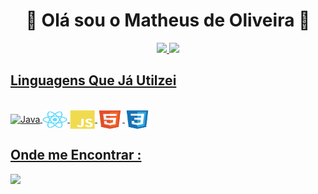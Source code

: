 <div align="center">
  
# 👋 Olá sou o Matheus de Oliveira 👋
  
</div>

<div align="center">
  <a href="https://github.com/matheusolri">
  <img height="170em" src="https://github-readme-stats.vercel.app/api?username=matheusolri&show_icons=true&theme=chartreuse-dark&include_all_commits=true&count_private=true"/>
  <img height="165em" src="https://github-readme-stats.vercel.app/api/top-langs/?username=matheusolri&layout=compact&langs_count=7&theme=chartreuse-dark"/>
</div>
    
  ## **Linguagens Que Já Utilzei**
   <div style="display: inline_block"><br>
  <img align="center" alt="Java" height="30" width="40" src="https://camo.githubusercontent.com/20ffa1c9a31e2c991c8b52b0cb7be938de51db4b7a9299658fef28efb0cc845a/68747470733a2f2f63646e2e6a7364656c6976722e6e65742f67682f64657669636f6e732f64657669636f6e2f69636f6e732f6a6176612f6a6176612d6f726967696e616c2e737667">
  <img align="center" alt="React" height="30" width="40" src="https://raw.githubusercontent.com/devicons/devicon/master/icons/react/react-original.svg">
  <img align="center" alt="Js" height="30" width="40" src="https://raw.githubusercontent.com/devicons/devicon/master/icons/javascript/javascript-plain.svg">
  <img align="center" alt="HTML" height="30" width="40" src="https://raw.githubusercontent.com/devicons/devicon/master/icons/html5/html5-original.svg">
  <img align="center" alt="CSS" height="30" width="40" src="https://raw.githubusercontent.com/devicons/devicon/master/icons/css3/css3-original.svg">
     
 ## **Onde me Encontrar :**
 <div>
 <a href="https://www.linkedin.com/in/matheus-de-oliveira-ribeiro/" target="_blank"><img src="https://img.shields.io/badge/-LinkedIn-%230077B5?style=for-the-badge&logo=linkedin&logoColor=white" target="_blank"></a> 
 
</div>
